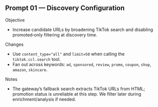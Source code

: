 ## Prompt 01 — Discovery Configuration

Objective
- Increase candidate URLs by broadening TikTok search and disabling promoted‑only filtering at discovery time.

Changes
- Use `content_type="all"` and `limit=50` when calling the `tiktok.ccl.search` tool.
- Fan out across keywords: `ad`, `sponsored`, `review`, `promo`, `coupon`, `shop`, `amazon`, `skincare`.

Notes
- The gateway’s fallback search extracts TikTok URLs from HTML; promotion status is unreliable at this step. We filter later during enrichment/analysis if needed.

